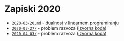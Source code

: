 # Zapiski 2020

* [`2020-03-20.md`](2020-03-20.md) - dualnost v linearnem programiranju
* [`2020-03-27/`](2020-03-27/om-2020-03-27.pdf) - problem razvoza ([izvorna koda](https://github.com/jaanos/optimizacijske-metode/tree/master/zapiski/2020/2020-03-27/))
* [`2020-04-03/`](2020-04-03/om-2020-04-03.pdf) - problem razvoza ([izvorna koda](https://github.com/jaanos/optimizacijske-metode/tree/master/zapiski/2020/2020-03-27/))
